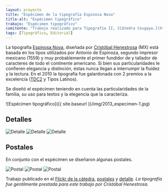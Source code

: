 ```yaml
---
layout: proyecto
title: "Espécimen de la tipografía Espinosa Nova"
title-alt: "Espécimen tipográfico"
trabajo: "Espécimen tipográfico"
comitente: "Trabajo realizado para Tipografía II, [Cátedra Cosgaya.](http://www.catedracosgaya.com.ar), FADU--UBA."
tags: [Tipográfico, Editorial]
---
```


La tipografía [Espinosa Nova](https://www.myfonts.com/fonts/estudio-ch/espinosa-nova/), diseñada por [Cristóbal Henestrosa](http://www.estudio-ch.com) (MX) está basada en los tipos utilizados por Antonio de Espinoza, segundo impresor mexicano (1559) y muy probablemente el primer fundidor de y tallador de caracteres de todo el continente americano. Si bien sus particularidades le confieren elegancia y distinción, éstas nunca llegan a interrumpir la fluidez y la lectura. En el 2010 la tipografía fue galardonada con 2 premios a la excelencia ([TDC2](https://www.tdc.org/competitionwriteup/tdc-typeface-design-winners-2010/) y Tipos Latinos).

Se diseñó el espécimen teniendo en cuenta las particularidades de la familia, su uso para textos y la elegencia que la caracteriza.  

![Espécimen tipográfico]({{ site.baseurl }}/img/2013_especimen-1.jpg)

## Detalles

<img src="{{ site.baseurl }}/img/2013_especimen-2.jpg" alt="Detalle" />
<img src="{{ site.baseurl }}/img/2013_especimen-3.jpg" alt="Detalle" />
<img src="{{ site.baseurl }}/img/2013_especimen-4.jpg" alt="Detalle" />

## Postales

En conjunto con el espécimen se diseñaron algunas postales.

<div class="fotorama" data-width="550">
	<img src="{{ site.baseurl }}/img/2013_especimen-postal-1.jpg" alt="Postal" />
	<img src="{{ site.baseurl }}/img/2013_especimen-postal-2.jpg" alt="Postal" />
	<img src="{{ site.baseurl }}/img/2013_especimen-postal-3.jpg" alt="Postal" />
</div>

Trabajo publicado en el [Flickr de la cátedra](http://www.flickr.com/photos/catedracosgaya/7483340020/), [postales](http://www.flickr.com/photos/catedracosgaya/7483347866/) y [detalle](http://www.flickr.com/photos/catedracosgaya/7483340302/). *La tipografía fue gentilmente prestada para este trabajo por Cristóbal Henestrosa.*
